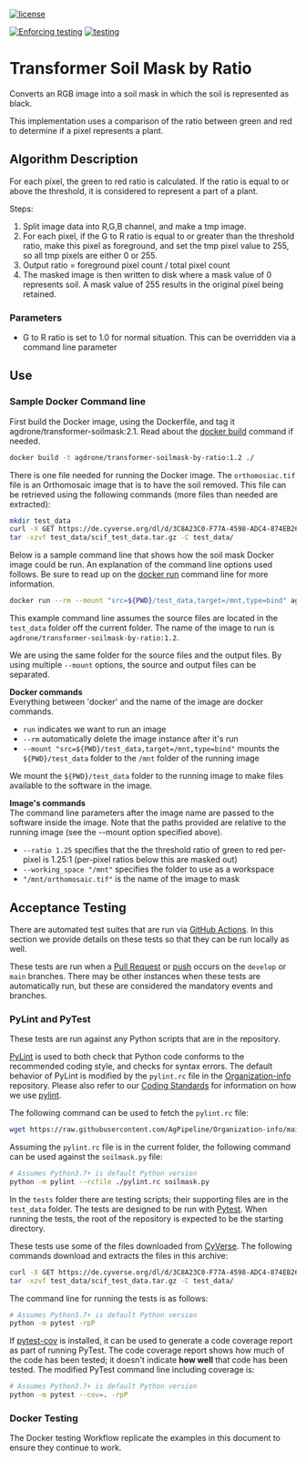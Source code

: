 [![license](https://img.shields.io/badge/license-BSD%203-green?logo=Open-Source-Initiative)](https://github.com/AgPipeline/transformer-soilmask-by-ratio/blob/main/LICENSE)

[![Enforcing testing](https://github.com/AgPipeline/transformer-soilmask-by-ratio/workflows/Enforcing%20testing/badge.svg)](https://github.com/AgPipeline/transformer-soilmask-by-ratio/actions?query=workflow%3A%22Enforcing+testing%22)
[![testing](https://github.com/AgPipeline/transformer-soilmask-by-ratio/workflows/Testing%20Docker%20image/badge.svg)](https://github.com/AgPipeline/transformer-soilmask-by-ratio/actions?query=workflow%3A%22Testing+Docker+image%22)

# Transformer Soil Mask by Ratio

Converts an RGB image into a soil mask in which the soil is represented as black.

This implementation uses a comparison of the ratio between green and red to determine if a pixel represents a plant.

## Algorithm Description

For each pixel, the green to red ratio is calculated.
If the ratio is equal to or above the threshold, it is considered to represent a part of a plant.

Steps:

1. Split image data into R,G,B channel, and make a tmp image.
2. For each pixel, if the G to  R ratio is equal to or greater than the threshold ratio, make this pixel as foreground, and set the tmp pixel value to 255, so all tmp pixels are either 0 or 255.
3. Output ratio = foreground pixel count / total pixel count
4. The masked image is then written to disk where a mask value of 0 represents soil. A mask value of 255 results in the original pixel being retained.

### Parameters

* G to R ratio is set to 1.0 for normal situation. This can be overridden via a command line parameter 

## Use 

### Sample Docker Command line

First build the Docker image, using the Dockerfile, and tag it agdrone/transformer-soilmask:2.1. 
Read about the [docker build](https://docs.docker.com/engine/reference/commandline/build/) command if needed.

```bash
docker build -t agdrone/transformer-soilmask-by-ratio:1.2 ./
```

There is one file needed for running the Docker image.
The `orthomosiac.tif` file is an Orthomosaic image that is to have the soil removed.
This file can be retrieved using the following commands (more files than needed are extracted):
```bash
mkdir test_data
curl -X GET https://de.cyverse.org/dl/d/3C8A23C0-F77A-4598-ADC4-874EB265F9B0/scif_test_data.tar.gz -o test_data/scif_test_data.tar.gz
tar -xzvf test_data/scif_test_data.tar.gz -C test_data/
```

Below is a sample command line that shows how the soil mask Docker image could be run.
An explanation of the command line options used follows.
Be sure to read up on the [docker run](https://docs.docker.com/engine/reference/run/) command line for more information.

```bash
docker run --rm --mount "src=${PWD}/test_data,target=/mnt,type=bind" agdrone/transformer-soilmask-by-ratio:1.2 --ratio 1.25 --working_space "/mnt" "/mnt/orthomosaic.tif"
```

This example command line assumes the source files are located in the `test_data` folder off the current folder.
The name of the image to run is `agdrone/transformer-soilmask-by-ratio:1.2`.

We are using the same folder for the source files and the output files.
By using multiple `--mount` options, the source and output files can be separated.

**Docker commands** \
Everything between 'docker' and the name of the image are docker commands.

- `run` indicates we want to run an image
- `--rm` automatically delete the image instance after it's run
- `--mount "src=${PWD}/test_data,target=/mnt,type=bind"` mounts the `${PWD}/test_data` folder to the `/mnt` folder of the running image

We mount the `${PWD}/test_data` folder to the running image to make files available to the software in the image.

**Image's commands** \
The command line parameters after the image name are passed to the software inside the image.
Note that the paths provided are relative to the running image (see the --mount option specified above).

- `--ratio 1.25` specifies that the the threshold ratio of green to red per-pixel is 1.25:1 (per-pixel ratios below this are masked out)
- `--working_space "/mnt"` specifies the folder to use as a workspace
- `"/mnt/orthomosaic.tif"` is the name of the image to mask

## Acceptance Testing

There are automated test suites that are run via [GitHub Actions](https://docs.github.com/en/actions).
In this section we provide details on these tests so that they can be run locally as well.

These tests are run when a [Pull Request](https://docs.github.com/en/github/collaborating-with-issues-and-pull-requests/about-pull-requests) or [push](https://docs.github.com/en/github/using-git/pushing-commits-to-a-remote-repository) occurs on the `develop` or `main` branches.
There may be other instances when these tests are automatically run, but these are considered the mandatory events and branches.

### PyLint and PyTest

These tests are run against any Python scripts that are in the repository.

[PyLint](https://www.pylint.org/) is used to both check that Python code conforms to the recommended coding style, and checks for syntax errors.
The default behavior of PyLint is modified by the `pylint.rc` file in the [Organization-info](https://github.com/AgPipeline/Organization-info) repository.
Please also refer to our [Coding Standards](https://github.com/AgPipeline/Organization-info#python) for information on how we use [pylint](https://www.pylint.org/).

The following command can be used to fetch the `pylint.rc` file:
```bash
wget https://raw.githubusercontent.com/AgPipeline/Organization-info/main/pylint.rc
```

Assuming the `pylint.rc` file is in the current folder, the following command can be used against the `soilmask.py` file:
```bash
# Assumes Python3.7+ is default Python version
python -m pylint --rcfile ./pylint.rc soilmask.py
``` 

In the `tests` folder there are testing scripts; their supporting files are in the `test_data` folder.
The tests are designed to be run with [Pytest](https://docs.pytest.org/en/stable/).
When running the tests, the root of the repository is expected to be the starting directory.

These tests use some of the files downloaded from [CyVerse](https://de.cyverse.org/dl/d/3C8A23C0-F77A-4598-ADC4-874EB265F9B0/scif_test_data.tar.gz).
The following commands download and extracts the files in this archive:
```bash
curl -X GET https://de.cyverse.org/dl/d/3C8A23C0-F77A-4598-ADC4-874EB265F9B0/scif_test_data.tar.gz -o test_data/scif_test_data.tar.gz
tar -xzvf test_data/scif_test_data.tar.gz -C test_data/
```

The command line for running the tests is as follows:
```bash
# Assumes Python3.7+ is default Python version
python -m pytest -rpP
```

If [pytest-cov](https://pytest-cov.readthedocs.io/en/latest/) is installed, it can be used to generate a code coverage report as part of running PyTest.
The code coverage report shows how much of the code has been tested; it doesn't indicate **how well** that code has been tested.
The modified PyTest command line including coverage is:
```bash
# Assumes Python3.7+ is default Python version
python -m pytest --cov=. -rpP 
```

### Docker Testing

The Docker testing Workflow replicate the examples in this document to ensure they continue to work.
